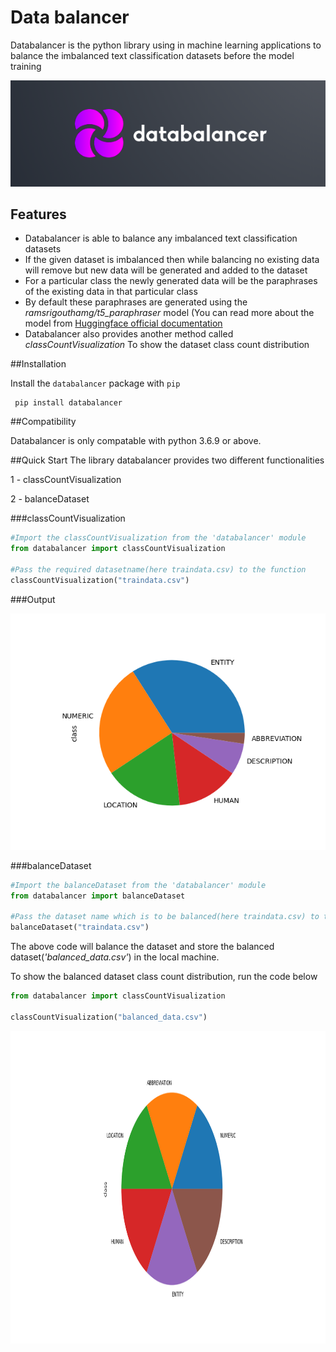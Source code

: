 # Data balancer

Databalancer is the python library using in machine learning applications to balance the imbalanced text classification datasets before the model training


![Data balancer logo](https://github.com/pradeepdev-1995/databalancer/blob/master/logo/logo.png?raw=true "Data balancer logo")
## Features

* Databalancer is able to balance any imbalanced text classification datasets
* If the given dataset is imbalanced then while balancing no existing data will remove but new data will be generated and added to the dataset
* For a particular class the newly generated data will be the paraphrases of the existing data in that particular class
* By default these paraphrases are generated using the *ramsrigouthamg/t5_paraphraser* model (You can read more about the model from [Huggingface official documentation](https://huggingface.co/ramsrigouthamg/t5_paraphraser)
* Databalancer also provides another method called *classCountVisualization* To show the dataset class count distribution

##Installation

Install the `databalancer` package with `pip`

     pip install databalancer

##Compatibility

Databalancer is only compatable with python 3.6.9 or above.


##Quick Start
The library databalancer provides two different functionalities

1 - classCountVisualization

2 - balanceDataset

###classCountVisualization

```python
#Import the classCountVisualization from the 'databalancer' module
from databalancer import classCountVisualization
    
#Pass the required datasetname(here traindata.csv) to the function
classCountVisualization("traindata.csv")

```

###Output

![Imbalanced dataset pie plot](https://raw.githubusercontent.com/pradeepdev-1995/databalancer/master/images/imbalancedDatset.png?raw=true "Imbalanced dataset pie plot")

###balanceDataset
```python
#Import the balanceDataset from the 'databalancer' module
from databalancer import balanceDataset

#Pass the dataset name which is to be balanced(here traindata.csv) to the balanceDataset function
balanceDataset("traindata.csv")
```

The above code will balance the dataset and store the balanced dataset(*'balanced_data.csv'*) in the local machine.

To show the balanced dataset class count distribution, run the code below

```python
from databalancer import classCountVisualization

classCountVisualization("balanced_data.csv")

```
<img src="https://raw.githubusercontent.com/pradeepdev-1995/databalancer/master/images/balancedDataset.png" width="600" height="500">